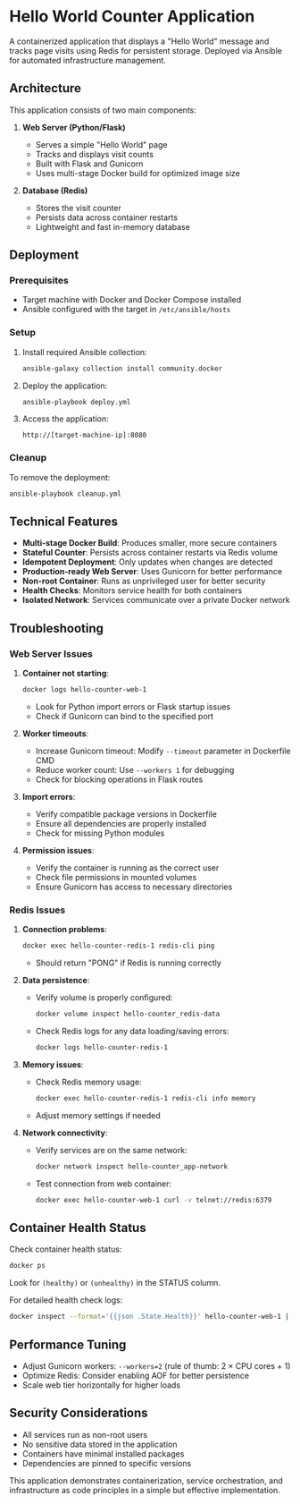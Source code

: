 # Hello World Counter Application

A containerized application that displays a "Hello World" message and tracks page visits using Redis for persistent storage. Deployed via Ansible for automated infrastructure management.

## Architecture

This application consists of two main components:

1. **Web Server (Python/Flask)**
   - Serves a simple "Hello World" page
   - Tracks and displays visit counts
   - Built with Flask and Gunicorn
   - Uses multi-stage Docker build for optimized image size

2. **Database (Redis)**
   - Stores the visit counter
   - Persists data across container restarts
   - Lightweight and fast in-memory database

## Deployment

### Prerequisites

- Target machine with Docker and Docker Compose installed
- Ansible configured with the target in `/etc/ansible/hosts`

### Setup

1. Install required Ansible collection:
   ```bash
   ansible-galaxy collection install community.docker
   ```

2. Deploy the application:
   ```bash
   ansible-playbook deploy.yml
   ```

3. Access the application:
   ```
   http://[target-machine-ip]:8080
   ```

### Cleanup

To remove the deployment:
```bash
ansible-playbook cleanup.yml
```

## Technical Features

- **Multi-stage Docker Build**: Produces smaller, more secure containers
- **Stateful Counter**: Persists across container restarts via Redis volume
- **Idempotent Deployment**: Only updates when changes are detected
- **Production-ready Web Server**: Uses Gunicorn for better performance
- **Non-root Container**: Runs as unprivileged user for better security
- **Health Checks**: Monitors service health for both containers
- **Isolated Network**: Services communicate over a private Docker network

## Troubleshooting

### Web Server Issues

1. **Container not starting**:
   ```bash
   docker logs hello-counter-web-1
   ```
   - Look for Python import errors or Flask startup issues
   - Check if Gunicorn can bind to the specified port

2. **Worker timeouts**:
   - Increase Gunicorn timeout: Modify `--timeout` parameter in Dockerfile CMD
   - Reduce worker count: Use `--workers 1` for debugging
   - Check for blocking operations in Flask routes

3. **Import errors**:
   - Verify compatible package versions in Dockerfile
   - Ensure all dependencies are properly installed
   - Check for missing Python modules

4. **Permission issues**:
   - Verify the container is running as the correct user
   - Check file permissions in mounted volumes
   - Ensure Gunicorn has access to necessary directories

### Redis Issues

1. **Connection problems**:
   ```bash
   docker exec hello-counter-redis-1 redis-cli ping
   ```
   - Should return "PONG" if Redis is running correctly

2. **Data persistence**:
   - Verify volume is properly configured:
     ```bash
     docker volume inspect hello-counter_redis-data
     ```
   - Check Redis logs for any data loading/saving errors:
     ```bash
     docker logs hello-counter-redis-1
     ```

3. **Memory issues**:
   - Check Redis memory usage:
     ```bash
     docker exec hello-counter-redis-1 redis-cli info memory
     ```
   - Adjust memory settings if needed

4. **Network connectivity**:
   - Verify services are on the same network:
     ```bash
     docker network inspect hello-counter_app-network
     ```
   - Test connection from web container:
     ```bash
     docker exec hello-counter-web-1 curl -v telnet://redis:6379
     ```

## Container Health Status

Check container health status:
```bash
docker ps
```

Look for `(healthy)` or `(unhealthy)` in the STATUS column.

For detailed health check logs:
```bash
docker inspect --format='{{json .State.Health}}' hello-counter-web-1 | jq
```

## Performance Tuning

- Adjust Gunicorn workers: `--workers=2` (rule of thumb: 2 × CPU cores + 1)
- Optimize Redis: Consider enabling AOF for better persistence
- Scale web tier horizontally for higher loads

## Security Considerations

- All services run as non-root users
- No sensitive data stored in the application
- Containers have minimal installed packages
- Dependencies are pinned to specific versions

This application demonstrates containerization, service orchestration, and infrastructure as code principles in a simple but effective implementation.